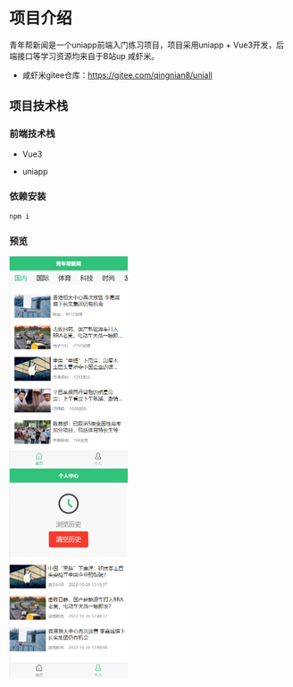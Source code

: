 # 项目介绍

青年帮新闻是一个uniapp前端入门练习项目，项目采用uniapp + Vue3开发，后端接口等学习资源均来自于B站up 咸虾米。

- 咸虾米gitee仓库：https://gitee.com/qingnian8/uniall



## 项目技术栈

### 前端技术栈

- Vue3

- uniapp




### 依赖安装

```powershell
npm i
```



### 预览

<div style="text-align:left;">
<img src="https://raw.githubusercontent.com/ZTFree/md_pic/master/qn8news/demo1.png" style="zoom:50%;" />
</div>

<div style="text-align:left;">
<img src="https://raw.githubusercontent.com/ZTFree/md_pic/master/qn8news/demo2.png" style="zoom:50%;" />
</div>